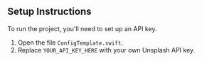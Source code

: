 ## Setup Instructions

To run the project, you'll need to set up an API key.

1. Open the file `ConfigTemplate.swift`.
2. Replace `YOUR_API_KEY_HERE` with your own Unsplash API key.
